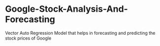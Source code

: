 # Google-Stock-Analysis-And-Forecasting
Vector Auto Regression Model that helps in forecasting and predicting the stock prices of Google
